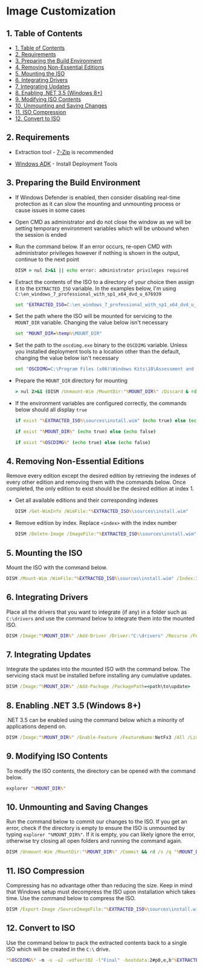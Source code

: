 # Image Customization

## 1. Table of Contents

- [1. Table of Contents](#1-table-of-contents)
- [2. Requirements](#2-requirements)
- [3. Preparing the Build Environment](#3-preparing-the-build-environment)
- [4. Removing Non-Essential Editions](#4-removing-non-essential-editions)
- [5. Mounting the ISO](#5-mounting-the-iso)
- [6. Integrating Drivers](#6-integrating-drivers)
- [7. Integrating Updates](#7-integrating-updates)
- [8. Enabling .NET 3.5 (Windows 8+)](#8-enabling-net-35-windows-8)
- [9. Modifying ISO Contents](#9-modifying-iso-contents)
- [10. Unmounting and Saving Changes](#10-unmounting-and-saving-changes)
- [11. ISO Compression](#11-iso-compression)
- [12. Convert to ISO](#12-convert-to-iso)

## 2. Requirements

- Extraction tool - [7-Zip](https://www.7-zip.org) is recommended

- [Windows ADK](https://docs.microsoft.com/en-us/windows-hardware/get-started/adk-install) - Install Deployment Tools

## 3. Preparing the Build Environment

- If Windows Defender is enabled, then consider disabling real-time protection as it can slow the mounting and unmounting process or cause issues in some cases

- Open CMD as administrator and do not close the window as we will be setting temporary environment variables which will be unbound when the session is ended

- Run the command below. If an error occurs, re-open CMD with administrator privileges however if nothing is shown in the output, continue to the next point

    ```bat
    DISM > nul 2>&1 || echo error: administrator privileges required
    ```

- Extract the contents of the ISO to a directory of your choice then assign it to the ``EXTRACTED_ISO`` variable. In the examples below, I'm using ``C:\en_windows_7_professional_with_sp1_x64_dvd_u_676939``

    ```bat
    set "EXTRACTED_ISO=C:\en_windows_7_professional_with_sp1_x64_dvd_u_676939"
    ```

- Set the path where the ISO will be mounted for servicing to the ``MOUNT_DIR`` variable. Changing the value below isn't necessary

    ```bat
    set "MOUNT_DIR=%temp%\MOUNT_DIR"
    ```

- Set the path to the ``oscdimg.exe`` binary to the ``OSCDIMG`` variable. Unless you installed deployment tools to a location other than the default, changing the value below isn't necessary

    ```bat
    set "OSCDIMG=C:\Program Files (x86)\Windows Kits\10\Assessment and Deployment Kit\Deployment Tools\amd64\Oscdimg\oscdimg.exe"
    ```

- Prepare the ``MOUNT_DIR`` directory for mounting

    ```bat
    > nul 2>&1 (DISM /Unmount-Wim /MountDir:"%MOUNT_DIR%" /Discard & rd /s /q "%MOUNT_DIR%" & mkdir "%MOUNT_DIR%")
    ```

- If the environment variables are configured correctly, the commands below should all display ``true``

    ```bat
    if exist "%EXTRACTED_ISO%\sources\install.wim" (echo true) else (echo false)
    ```

    ```bat
    if exist "%MOUNT_DIR%" (echo true) else (echo false)
    ```

    ```bat
    if exist "%OSCDIMG%" (echo true) else (echo false)
    ```

## 4. Removing Non-Essential Editions

Remove every edition except the desired edition by retrieving the indexes of every other edition and removing them with the commands below. Once completed, the only edition to exist should be the desired edition at index 1.

- Get all available editions and their corresponding indexes

    ```bat
    DISM /Get-WimInfo /WimFile:"%EXTRACTED_ISO%\sources\install.wim"
    ```

- Remove edition by index. Replace ``<index>`` with the index number

    ```bat
    DISM /Delete-Image /ImageFile:"%EXTRACTED_ISO%\sources\install.wim" /Index:<index>
    ```

## 5. Mounting the ISO

Mount the ISO with the command below.

```bat
DISM /Mount-Wim /WimFile:"%EXTRACTED_ISO%\sources\install.wim" /Index:1 /MountDir:"%MOUNT_DIR%"
```

## 6. Integrating Drivers

Place all the drivers that you want to integrate (if any) in a folder such as ``C:\drivers`` and use the command below to integrate them into the mounted ISO.

```bat
DISM /Image:"%MOUNT_DIR%" /Add-Driver /Driver:"C:\drivers" /Recurse /ForceUnsigned
```

## 7. Integrating Updates

Integrate the updates into the mounted ISO with the command below. The servicing stack must be installed before installing any cumulative updates.

```bat
DISM /Image:"%MOUNT_DIR%" /Add-Package /PackagePath=<path\to\update>
```

## 8. Enabling .NET 3.5 (Windows 8+)

.NET 3.5 can be enabled using the command below which a minority of applications depend on.

```bat
DISM /Image:"%MOUNT_DIR%" /Enable-Feature /FeatureName:NetFx3 /All /LimitAccess /Source:"%EXTRACTED_ISO%\sources\sxs"
```

## 9. Modifying ISO Contents

To modify the ISO contents, the directory can be opened with the command below.

```bat
explorer "%MOUNT_DIR%"
```

## 10. Unmounting and Saving Changes

Run the command below to commit our changes to the ISO. If you get an error, check if the directory is empty to ensure the ISO is unmounted by typing ``explorer "%MOUNT_DIR%"``. If it is empty, you can likely ignore the error, otherwise try closing all open folders and running the command again.

```bat
DISM /Unmount-Wim /MountDir:"%MOUNT_DIR%" /Commit && rd /s /q "%MOUNT_DIR%"
```

## 11. ISO Compression

Compressing has no advantage other than reducing the size. Keep in mind that Windows setup must decompress the ISO upon installation which takes time. Use the command below to compress the ISO.

```bat
DISM /Export-Image /SourceImageFile:"%EXTRACTED_ISO%\sources\install.wim" /SourceIndex:1 /DestinationImageFile:"%EXTRACTED_ISO%\sources\install.esd" /Compress:recovery /CheckIntegrity && del /f /q "%EXTRACTED_ISO%\sources\install.wim"
```

## 12. Convert to ISO

Use the command below to pack the extracted contents back to a single ISO which will be created in the ``C:\`` drive.

```bat
"%OSCDIMG%" -m -o -u2 -udfver102 -l"Final" -bootdata:2#p0,e,b"%EXTRACTED_ISO%\boot\etfsboot.com"#pEF,e,b"%EXTRACTED_ISO%\efi\microsoft\boot\efisys.bin" "%EXTRACTED_ISO%" "C:\Final.iso"
```
